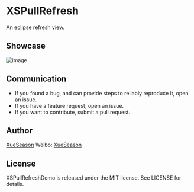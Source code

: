 # XSPullRefresh
An eclipse refresh view.

## Showcase
![image](https://github.com/XueSeason/XSPullRefreshDemo/blob/master/demo.gif)

## Communication

- If you found a bug, and can provide steps to reliably reproduce it, open an issue.
- If you have a feature request, open an issue.
- If you want to contribute, submit a pull request.

## Author

[XueSeason](https://github.com/xueseason)
Weibo: [XueSeason](http://weibo.com/smartseason)

## License

XSPullRefreshDemo is released under the MIT license. See LICENSE for details.
